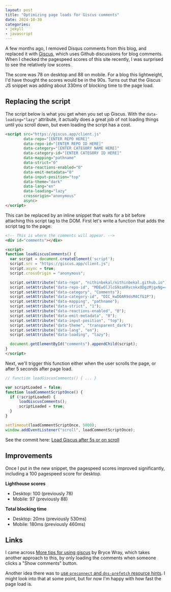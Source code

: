 ```yaml
---
layout: post
title: "Optimizing page loads for Giscus comments"
date: 2024-10-30
categories:
- jekyll
- javascript
---
```


A few months ago,
I removed Disqus comments from this blog,
and replaced it with [Giscus](https://giscus.app/),
which uses Github discussions for blog comments.
When I checked the pagespeed scores of this site recently,
I was surprised to see the relatively low scores.

The score was 78 on desktop and 88 on mobile.
For a blog this lightweight,
I'd have thought the scores would be in the 90s.
Turns out that the Giscus JS snippet
was adding about 330ms of blocking time
to the page load.

## Replacing the script

The script below is what you get
when you set up Giscus.
With the `data-loading="lazy"` attribute,
it actually does a great job
of not loading things until you scroll down,
but even loading the script has a cost.

```html
<script src="https://giscus.app/client.js"
        data-repo="[ENTER REPO HERE]"
        data-repo-id="[ENTER REPO ID HERE]"
        data-category="[ENTER CATEGORY NAME HERE]"
        data-category-id="[ENTER CATEGORY ID HERE]"
        data-mapping="pathname"
        data-strict="0"
        data-reactions-enabled="0"
        data-emit-metadata="0"
        data-input-position="top"
        data-theme="dark"
        data-lang="en"
        data-loading="lazy"
        crossorigin="anonymous"
        async>
</script>
```

This can be replaced by an inline snippet
that waits for a bit
before attaching this script tag to the DOM.
First let's write a function
that adds the script tag to the page:

```html
<!-- This is where the comments will appear. -->
<div id="comments"></div>

<script>
function loadGiscusComments() {
  var script = document.createElement('script');
  script.src = "https://giscus.app/client.js";
  script.async = true;
  script.crossOrigin = "anonymous";

  script.setAttribute("data-repo", "nithinbekal/nithinbekal.github.io");
  script.setAttribute("data-repo-id", "MDEwOlJlcG9zaXRvcnkxODgzMjgxNg==");
  script.setAttribute("data-category", "Comments");
  script.setAttribute("data-category-id", "DIC_kwDOAR9dsM4CfG1P");
  script.setAttribute("data-mapping", "pathname");
  script.setAttribute("data-strict", "1");
  script.setAttribute("data-reactions-enabled", "0");
  script.setAttribute("data-emit-metadata", "0");
  script.setAttribute("data-input-position", "top");
  script.setAttribute("data-theme", "transparent_dark");
  script.setAttribute("data-lang", "en");
  script.setAttribute("data-loading", "lazy");

  document.getElementById("comments").appendChild(script);
}
</script>
```

Next, we'll trigger this function
either when the user scrolls the page,
or after 5 seconds after page load.

```javascript
// function loadGiscusComments() { ... }

var scriptLoaded = false;
function loadCommentScriptOnce() {
  if (!scriptLoaded) {
      loadGiscusComments();
      scriptLoaded = true;
  }
}

setTimeout(loadCommentScriptOnce, 5000);
window.addEventListener("scroll", loadCommentScriptOnce);
```

See the commit here: [Load Giscus after 5s or on scroll](https://github.com/nithinbekal/nithinbekal.github.io/commit/c284a03f2f44cd5672009219800f864f78ae770c#diff-e224579ed0344a76bb3837aa2d28776274c7b0f5b201514e010cc8b3277e0b74R3)

## Improvements

Once I put in the new snippet,
the pagespeed scores improved significantly,
including a 100 pagespeed score for desktop.

**Lighthouse scores**
- Desktop: 100 (previously 78)
- Mobile: 97 (previously 88)

**Total blocking time**
- Desktop: 20ms (previously 530ms)
- Mobile: 180ms (previously 460ms)

## Links

I came across
[More tips for using giscus](https://www.brycewray.com/posts/2022/07/more-tips-using-giscus/)
by Bryce Wray,
which takes another approach to this,
by only loading the comments
when someone clicks a "Show comments" button.

Another idea there was to
[use `preconnect` and `dns-prefetch` resource hints](https://www.brycewray.com/posts/2022/07/more-tips-using-giscus/#give-the-browser-a-head-start).
I might look into that at some point,
but for now I'm happy with how fast the page load is.
